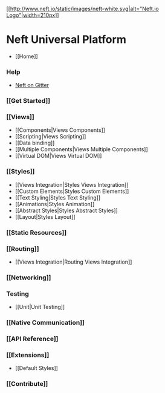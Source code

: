 [[[http://www.neft.io/static/images/neft-white.svg|alt="Neft.io Logo"|width=210px]]](http://neft.io)

# Neft Universal Platform

- [[Home]]

### Help
- [Neft on Gitter](https://gitter.im/Neft-io/neft)

### [[Get Started]]

### [[Views]]
- [[Components|Views Components]]
- [[Scripting|Views Scripting]]
- [[Data binding]]
- [[Multiple Components|Views Multiple Components]]
- [[Virtual DOM|Views Virtual DOM]]

### [[Styles]]
- [[Views Integration|Styles Views Integration]]
- [[Custom Elements|Styles Custom Elements]]
- [[Text Styling|Styles Text Styling]]
- [[Animations|Styles Animation]]
- [[Abstract Styles|Styles Abstract Styles]]
- [[Layout|Styles Layout]]

### [[Static Resources]]

### [[Routing]]
- [[Views Integration|Routing Views Integration]]

### [[Networking]]

### Testing
- [[Unit|Unit Testing]]

### [[Native Communication]]

### [[API Reference]]

### [[Extensions]]
- [[Default Styles]]

### [[Contribute]]